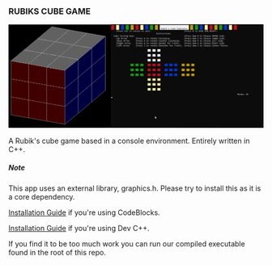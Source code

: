### RUBIKS CUBE GAME

![](./images/drawing.png)

A Rubik's cube game based in a console environment. Entirely written in C++.

##### Note 

This app uses an external library, graphics.h. Please try to install this as it is a core dependency.

[Installation Guide](https://www.geeksforgeeks.org/include-graphics-h-codeblocks/) if you're using CodeBlocks.

[Installation Guide](https://home.cs.colorado.edu/~main/bgi/dev-c++/) if you're using Dev C++.



If you find it to be too much work you can run our compiled executable found in the root of this repo.